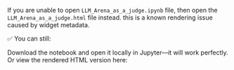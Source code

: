 If you are unable to open `LLM_Arena_as_a_judge.ipynb` file, then open the `LLM_Arena_as_a_judge.html` file instead. this is a known rendering issue caused by widget metadata.

✅ You can still:

Download the notebook and open it locally in Jupyter—it will work perfectly.
Or view the rendered HTML version here:
